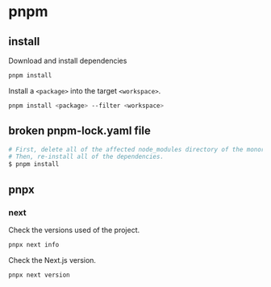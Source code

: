 # pnpm

## install

Download and install dependencies

```bash
pnpm install
```

Install a `<package>` into the target `<workspace>`.

```bash
pnpm install <package> --filter <workspace>
```

## broken pnpm-lock.yaml file

```bash
# First, delete all of the affected node_modules directory of the monorepo.
# Then, re-install all of the dependencies.
$ pnpm install
```

## pnpx

### next

Check the versions used of the project.

```bash
pnpx next info
```

Check the Next.js version.

```bash
pnpx next version
```
